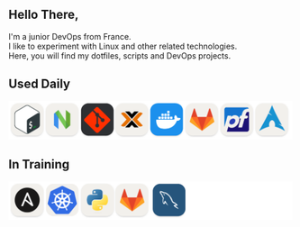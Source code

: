## Hello There,
I'm a junior DevOps from France.<br/>
I like to experiment with Linux and other related technologies.<br/>
Here, you will find my dotfiles, scripts and DevOps projects.<br/>

## Used Daily
![known](img/known.png)

## In Training
![learn](img/learn.png)

